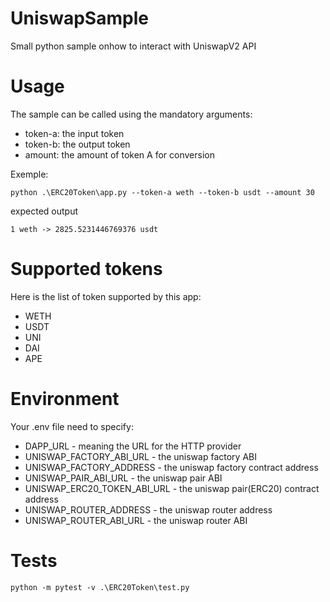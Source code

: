 # UniswapSample
Small python sample onhow to interact with UniswapV2 API

# Usage

The sample can be called using the mandatory arguments:
- token-a: the input token
- token-b: the output token
- amount: the amount of token A for conversion

Exemple:

```python .\ERC20Token\app.py --token-a weth --token-b usdt --amount 30```

expected output

```1 weth -> 2825.5231446769376 usdt```

# Supported tokens

Here is the list of token supported by this app:

- WETH
- USDT
- UNI
- DAI
- APE

# Environment

Your .env file need to specify:

- DAPP_URL - meaning the URL for the HTTP provider 
- UNISWAP_FACTORY_ABI_URL - the uniswap factory ABI
- UNISWAP_FACTORY_ADDRESS - the uniswap factory contract address
- UNISWAP_PAIR_ABI_URL - the uniswap pair ABI
- UNISWAP_ERC20_TOKEN_ABI_URL - the uniswap pair(ERC20) contract address
- UNISWAP_ROUTER_ADDRESS - the uniswap router address
- UNISWAP_ROUTER_ABI_URL - the uniswap router ABI

# Tests

```python -m pytest -v .\ERC20Token\test.py```